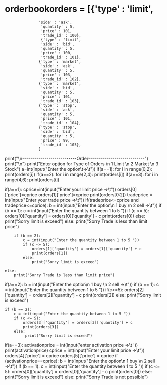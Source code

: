 # orderbookorders = [{'type' : 'limit',
                   'side' : 'ask',
                    'quantity' : 5,
                    'price' : 101,
                    'trade_id' : 100},
                    {'type' : 'limit',
                    'side' : 'bid',
                    'quantity' : 5,
                    'price' : 100,
                    'trade_id' : 101},
                   {'type' : 'market',
                    'side' : 'ask',
                    'quantity' : 5,
                    'price' : 103,
                    'trade_id' : 102},
                   {'type' : 'market',
                    'side' : 'bid',
                    'quantity' : 5,
                    'price' : 101,
                    'trade_id' : 103},
                   {'type' : 'stop',
                    'side' : 'ask',
                    'quantity' : 5,
                    'price' : 101,
                    'trade_id' : 104},
                   {'type' : 'stop',
                    'side' : 'bid',
                    'quantity' : 5,
                    'price' : 99,
                    'trade_id' : 105},
                   ]
print("\n---------------------------Order----------------------------")
print("\n")
print("Enter option for Type of Orders \n 1 Limit \n 2 Market  \n 3 Stock")
a=int(input("Enter the option\t=>\t"))
if(a==1):
    for i in range(0,2):
        print(orders[i])
if(a==2):
    for i in range(2,4):
        print(orders[i])
if(a==3):
    for i in range(4,6):
        print(orders[i])

if(a==1):
    cprice=int(input("Enter your limit price =>\t"))
    orders[0]['price']=cprice
    orders[1]['price']=cprice
    print(orders[0:2])
    tradeprice = int(input("Enter your trade price =>\t"))
    if(tradeprice<=cprice and tradeprice<=cprice):
        b = int(input("Enter the option\n 1 buy \n 2 sell =>\t"))
        if (b == 1):
            c = int(input("Enter the quantity between 1 to 5 "))
            if (c <= 5):
                orders[0]['quantity'] = orders[0]['quantity'] - c
                print(orders[0])
            else:
                print("Sorry limit is exceed")
        else:
            print("Sorry Trade is less than limit price")

        if (b == 2):
            c = int(input("Enter the quantity between 1 to 5 "))
            if (c <= 5):
                orders[1]['quantity'] = orders[1]['quantity'] + c
                print(orders[1])
            else:
                print("Sorry limit is exceed")

    else:
        print("Sorry Trade is less than limit price")
if(a==2):
    b = int(input("Enter the option\n 1 buy \n 2 sell =>\t"))
    if (b == 1):
        c = int(input("Enter the quantity between 1 to 5 "))
        if(c<=5):
            orders[2]['quantity'] = orders[2]['quantity'] - c
            print(orders[2])
        else:
            print("Sorry limit is exceed")

    if (b == 2):
        c = int(input("Enter the quantity between 1 to 5 "))
        if (c <= 5):
            orders[3]['quantity'] = orders[3]['quantity'] + c
            print(orders[3])
        else:
             print("Sorry limit is exceed")
if(a==3):
    activationprice = int(input('enter activation price =>\t '))
    print(activationprice)
    cprice = int(input("Enter your limit price =>\t"))
    orders[4]['price'] = cprice
    orders[5]['price'] = cprice
    if (activationprice==cprice):
        b = int(input("Enter the option\n 1 buy \n 2 sell =>\t"))
        if (b == 1):
            c = int(input("Enter the quantity between 1 to 5 "))
            if (c <= 5):
                orders[0]['quantity'] = orders[0]['quantity'] - c
                print(orders[0])
            else:
                print("Sorry limit is exceed")
        else:
            print("Sorry Trade is not possible")






